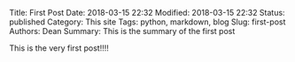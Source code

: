 Title: First Post
Date: 2018-03-15 22:32
Modified: 2018-03-15 22:32
Status: published
Category: This site
Tags: python, markdown, blog
Slug: first-post
Authors: Dean
Summary: This is the summary of the first post

This is the very first post!!!!
